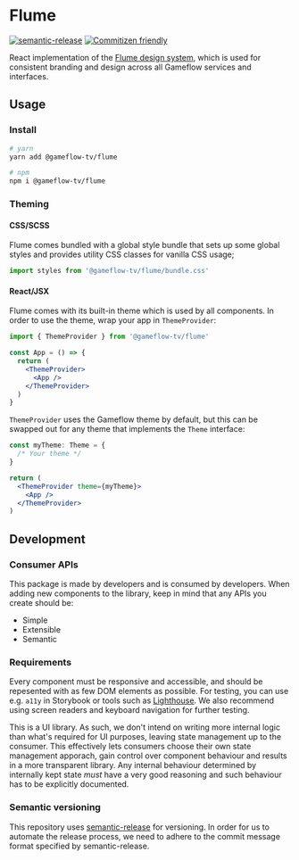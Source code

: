# Flume

[![semantic-release](https://img.shields.io/badge/%20%20%F0%9F%93%A6%F0%9F%9A%80-semantic--release-e10079.svg)](https://github.com/semantic-release/semantic-release)
[![Commitizen friendly](https://img.shields.io/badge/commitizen-friendly-brightgreen.svg)](http://commitizen.github.io/cz-cli/)

React implementation of the [Flume design system](https://figma.com/file/fYSxWUqGTaa6d6X9IGDsoy/Flume), which is used for consistent branding and design across all Gameflow services and interfaces.

## Usage

### Install

```bash
# yarn
yarn add @gameflow-tv/flume

# npm
npm i @gameflow-tv/flume
```

### Theming

#### CSS/SCSS

Flume comes bundled with a global style bundle that sets up some global styles and provides utility CSS classes for vanilla CSS usage;

```jsx
import styles from '@gameflow-tv/flume/bundle.css'
```

#### React/JSX

Flume comes with its built-in theme which is used by all components. In order to use the theme, wrap your app in `ThemeProvider`:

```jsx
import { ThemeProvider } from '@gameflow-tv/flume'

const App = () => {
  return (
    <ThemeProvider>
      <App />
    </ThemeProvider>
  )
}
```

`ThemeProvider` uses the Gameflow theme by default, but this can be swapped out for any theme that implements the `Theme` interface:

```jsx
const myTheme: Theme = {
  /* Your theme */
}

return (
  <ThemeProvider theme={myTheme}>
    <App />
  </ThemeProvider>
)
```

## Development

### Consumer APIs

This package is made by developers and is consumed by developers. When adding new components to the library, keep in mind that any APIs you create should be:

- Simple
- Extensible
- Semantic

### Requirements

Every component must be responsive and accessible, and should be repesented with as few DOM elements as possible. For testing, you can use e.g. `a11y` in Storybook or tools such as [Lighthouse](https://developers.google.com/web/tools/lighthouse). We also recommend using screen readers and keyboard navigation for further testing.

This is a UI library. As such, we don't intend on writing more internal logic than what's required for UI purposes, leaving state management up to the consumer. This effectively lets consumers choose their own state management apporach, gain control over component behaviour and results in a more transparent library. Any internal behaviour determined by internally kept state _must_ have a very good reasoning and such behaviour has to be explicitly documented.

### Semantic versioning

This repository uses [semantic-release](https://github.com/semantic-release/semantic-release) for versioning. In order for us to automate the release process, we need to adhere to the commit message format specified by semantic-release.
